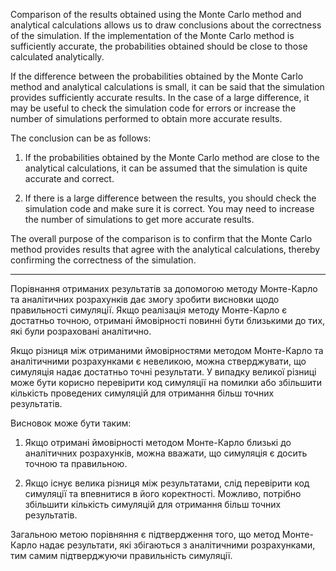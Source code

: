 Comparison of the results obtained using the Monte Carlo method and analytical calculations allows us to draw conclusions about the correctness of the simulation. If the implementation of the Monte Carlo method is sufficiently accurate, the probabilities obtained should be close to those calculated analytically.

If the difference between the probabilities obtained by the Monte Carlo method and analytical calculations is small, it can be said that the simulation provides sufficiently accurate results. In the case of a large difference, it may be useful to check the simulation code for errors or increase the number of simulations performed to obtain more accurate results.

The conclusion can be as follows:

1. If the probabilities obtained by the Monte Carlo method are close to the analytical calculations, it can be assumed that the simulation is quite accurate and correct.

2. If there is a large difference between the results, you should check the simulation code and make sure it is correct. You may need to increase the number of simulations to get more accurate results.

The overall purpose of the comparison is to confirm that the Monte Carlo method provides results that agree with the analytical calculations, thereby confirming the correctness of the simulation.

----------------------------------------------------------------

Порівнання отриманих результатів за допомогою методу Монте-Карло та аналітичних розрахунків дає змогу зробити висновки щодо правильності симуляції. Якщо реалізація методу Монте-Карло є достатньо точною, отримані ймовірності повинні бути близькими до тих, які були розраховані аналітично.

Якщо різниця між отриманими ймовірностями методом Монте-Карло та аналітичними розрахунками є невеликою, можна стверджувати, що симуляція надає достатньо точні результати. У випадку великої різниці може бути корисно перевірити код симуляції на помилки або збільшити кількість проведених симуляцій для отримання більш точних результатів.

Висновок може бути таким:

1. Якщо отримані ймовірності методом Монте-Карло близькі до аналітичних розрахунків, можна вважати, що симуляція є досить точною та правильною.

2. Якщо існує велика різниця між результатами, слід перевірити код симуляції та впевнитися в його коректності. Можливо, потрібно збільшити кількість симуляцій для отримання більш точних результатів.

Загальною метою порівняння є підтвердження того, що метод Монте-Карло надає результати, які збігаються з аналітичними розрахунками, тим самим підтверджуючи правильність симуляції.